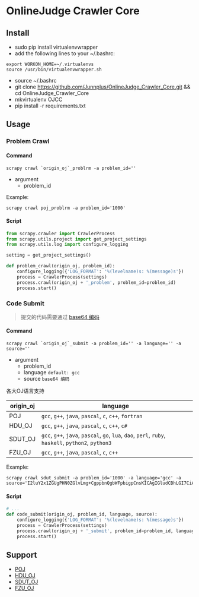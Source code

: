 # OnlineJudge Crawler Core


## Install

- sudo pip install virtualenvwrapper
- add the following lines to your ~/.bashrc:

```
export WORKON_HOME=~/.virtualenvs
source /usr/bin/virtualenvwrapper.sh
```
- source ~/.bashrc
- git clone https://github.com/Junnplus/OnlineJudge_Crawler_Core.git && cd OnlineJudge_Crawler_Core
- mkvirtualenv OJCC
- pip install -r requirements.txt

## Usage

### Problem Crawl
#### Command
```shell
scrapy crawl `origin_oj`_problrm -a problem_id=''
```
+ argument
    - problem_id

Example:
```shell
scrapy crawl poj_problrm -a problem_id='1000'
```

#### Script
```python
from scrapy.crawler import CrawlerProcess
from scrapy.utils.project import get_project_settings
from scrapy.utils.log import configure_logging

setting = get_project_settings()

def problem_crawl(origin_oj, problem_id):
    configure_logging({'LOG_FORMAT': '%(levelname)s: %(message)s'})
    process = CrawlerProcess(settings)
    process.crawl(origin_oj + '_problem', problem_id=problem_id)
    process.start()
```

### Code Submit

> 提交的代码需要通过 [base64 编码](http://tool.chinaz.com/Tools/Base64.aspx)

#### Command
```shell
scrapy crawl `origin_oj`_submit -a problem_id='' -a language='' -a source=''
```
+ argument
    - problem_id 
    - language `default: gcc`
    - source `base64 编码`

各大OJ语言支持

origin_oj | language
--------- | ---------
POJ       | `gcc`, `g++`, `java`, `pascal`, `c`, `c++`, `fortran`
HDU_OJ    | `gcc`, `g++`, `java`, `pascal`, `c`, `c++`, `c#`
SDUT_OJ   | `gcc`, `g++`, `java`, `pascal`, `go`, `lua`, `dao`, `perl`, `ruby`, `haskell`, `python2`, `python3`
FZU_OJ    | `gcc`, `g++`, `java`, `pascal`, `c`, `c++`

Example:
```shell
scrapy crawl sdut_submit -a problem_id='1000' -a language='gcc' -a source='I2luY2x1ZGUgPHN0ZGlvLmg+CgppbnQgbWFpbigpCnsKICAgIGludCBhLGI7CiAgICBzY2FuZigiJWQgJWQiLCZhLCAmYik7CiAgICBwcmludGYoIiVkXG4iLGErYik7CiAgICByZXR1cm4gMDsKfQ=='
```

#### Script
```python
# ...
def code_submit(origin_oj, problem_id, language, source):
    configure_logging({'LOG_FORMAT': '%(levelname)s: %(message)s'})
    process = CrawlerProcess(settings)
    process.crawl(origin_oj + '_submit', problem_id=problem_id, language=language, source=source)
    process.start()
```


## Support

- [POJ](http://poj.org)
- [HDU_OJ](http://acm.hdu.edu.cn)
- [SDUT_OJ](http://acm.sdut.edu.cn)
- [FZU_OJ](http://acm.fzu.edu.cn)
